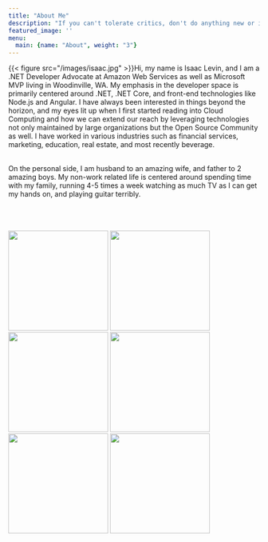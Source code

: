 ```yaml
---
title: "About Me"
description: "If you can't tolerate critics, don't do anything new or interesting. - Jeff Bezos"
featured_image: ''
menu:
  main: {name: "About", weight: "3"}
---
```

<div style="float:left" >
{{< figure src="/images/isaac.jpg" >}}
</div>
Hi, my name is Isaac Levin, and I am a .NET Developer Advocate at Amazon Web Services as well as Microsoft MVP living in Woodinville, WA. My emphasis in the developer space is primarily centered around .NET, .NET Core, and front-end technologies like Node.js and Angular. I have always been interested in things beyond the horizon, and my eyes lit up when I first started reading into Cloud Computing and how we can extend our reach by leveraging technologies not only maintained by large organizations but the Open Source Community as well. I have worked in various industries such as financial services, marketing, education, real estate, and most recently beverage.
<br />
<br />

On the personal side, I am husband to an amazing wife, and father to 2 amazing boys. My non-work related life is centered around spending time with my family, running 4-5 times a week watching as much TV as I can get my hands on, and playing guitar terribly.
<br />
<br />
<br />
<br />
<div style="float:left" >
<img src="/images/cert6.png" width="200" />
<img src="/images/cert1.png" width="200" />
<img src="/images/cert2.png" width="200" />
<img src="/images/cert3.png" width="200" />
<img src="/images/cert4.png" width="200" />
<img src="/images/cert5.png" width="200" />
</div>
